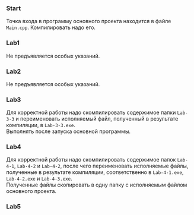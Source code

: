 ### Start
Точка входа в программу основного проекта находится в файле `Main.cpp`. Компилировать надо его.

### Lab1
Не предъявляется особых указаний.

### Lab2
Не предъявляется особых указаний.

### Lab3
Для корректной работы надо скомпилировать содержимое папки `Lab-3-3` и переименовать исполняемый файл, полученный в результате компиляции, в `Lab-3-3.exe`.<br/>
Выполнять после запуска основной программы.<br/>

### Lab4
Для корректной работы надо скомпилировать содержимое папок `Lab-4-1`, `Lab-4-2` и `Lab-4-2`, после чего переименовать исполняемые файлы, полученные в результате компиляции, соответственно в `Lab-4-1.exe`, `Lab-4-2.exe` и `Lab-4-3.exe`.<br/>
Полученные файлы скопировать в одну папку с исполняемым файлом основного проекта.<br/>

### Lab5
<empty>

